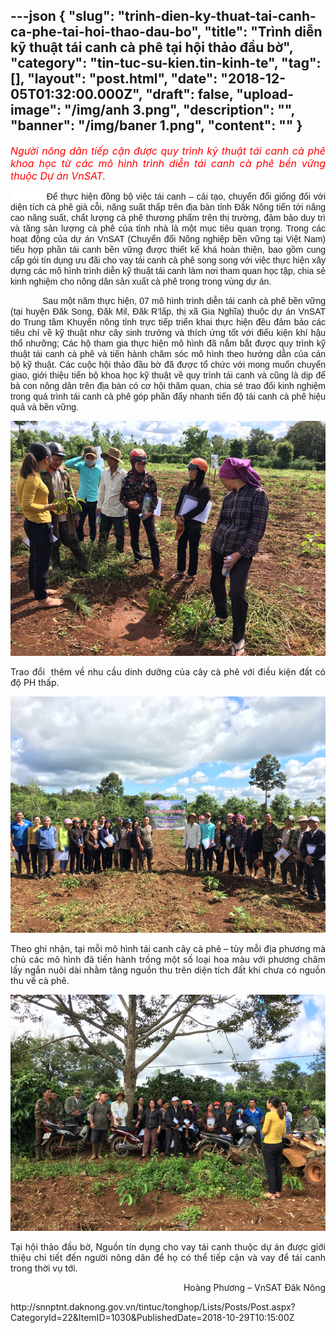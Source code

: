 ---json
{
    "slug": "trinh-dien-ky-thuat-tai-canh-ca-phe-tai-hoi-thao-dau-bo",
    "title": "Trình diễn kỹ thuật tái canh cà phê tại hội thảo đầu bờ",
    "category": "tin-tuc-su-kien.tin-kinh-te",
    "tag": [],
    "layout": "post.html",
    "date": "2018-12-05T01:32:00.000Z",
    "draft": false,
    "upload-image": "/img/anh 3.png",
    "description": "",
    "banner": "/img/baner 1.png",
    "__content__": ""
}
---
<p style="text-align:justify"><em><span style="font-size:12.0pt"><span style="background-color:white"><span style="color:red">Người n&ocirc;ng d&acirc;n tiếp cận được quy tr&igrave;nh kỹ thuật t&aacute;i canh c&agrave; ph&ecirc; khoa học từ c&aacute;c m&ocirc; h&igrave;nh tr&igrave;nh diễn t&aacute;i canh c&agrave; ph&ecirc; bền vững thuộc Dự &aacute;n VnSAT.</span></span></span></em></p>

<p style="text-align:justify"><span style="background-color:white"><span style="font-family:&quot;Arial&quot;,&quot;sans-serif&quot;">&nbsp;&nbsp;&nbsp;&nbsp;&nbsp;&nbsp;&nbsp;&nbsp;&nbsp;&nbsp;&nbsp; Để </span></span><span style="background-color:white"><span style="font-family:&quot;Arial&quot;,&quot;sans-serif&quot;">thực hiện đồng bộ việc t&aacute;i canh</span></span><span style="background-color:white"><span style="font-family:&quot;Arial&quot;,&quot;sans-serif&quot;"> &ndash; cải tạo,</span></span><span style="background-color:white"><span style="font-family:&quot;Arial&quot;,&quot;sans-serif&quot;"> chuyển đổi</span></span><span style="background-color:white"><span style="font-family:&quot;Arial&quot;,&quot;sans-serif&quot;"> giống</span></span><span style="background-color:white"><span style="font-family:&quot;Arial&quot;,&quot;sans-serif&quot;"> đối với diện t&iacute;ch c&agrave; ph&ecirc; gi&agrave; cỗi, năng suất thấp tr&ecirc;n địa b&agrave;n tỉnh Đắk N&ocirc;ng tiến tới n&acirc;ng cao năng suất, chất lượng c&agrave; ph&ecirc; thương phẩm tr&ecirc;n thị trường, đảm bảo duy tr&igrave; v&agrave; tăng sản lượng c&agrave; ph&ecirc; của tỉnh nh&agrave; </span></span><span style="background-color:white"><span style="font-family:&quot;Arial&quot;,&quot;sans-serif&quot;">l&agrave; một mục ti&ecirc;u</span></span> <span style="background-color:white"><span style="font-family:&quot;Arial&quot;,&quot;sans-serif&quot;">quan trọng. Trong c&aacute;c hoạt động của dự &aacute;n VnSAT</span></span><span style="background-color:white"><span style="font-family:&quot;Arial&quot;,&quot;sans-serif&quot;"> (Chuyển đổi N&ocirc;ng nghiệp bền vững tại Việt Nam</span></span><span style="background-color:white"><span style="font-family:&quot;Arial&quot;,&quot;sans-serif&quot;">) tiểu hợp phần t&aacute;i canh bền vững được thiết kế kh&aacute; ho&agrave;n thiện,</span></span><span style="background-color:white"><span style="font-family:&quot;Arial&quot;,&quot;sans-serif&quot;"> bao gồm cung cấp g&oacute;i t&iacute;n dụng ưu đ&atilde;i cho </span></span><span style="background-color:white"><span style="font-family:&quot;Arial&quot;,&quot;sans-serif&quot;">vay </span></span><span style="background-color:white"><span style="font-family:&quot;Arial&quot;,&quot;sans-serif&quot;">t&aacute;i canh c&agrave; ph&ecirc; song song với việc thực hiện x&acirc;y dựng c&aacute;c m&ocirc; h&igrave;nh tr&igrave;nh diễn</span></span><span style="background-color:white"><span style="font-family:&quot;Arial&quot;,&quot;sans-serif&quot;"> kỹ thuật</span></span><span style="background-color:white"><span style="font-family:&quot;Arial&quot;,&quot;sans-serif&quot;"> t&aacute;i canh l&agrave;m nơi tham quan học tập, chia sẻ kinh nghiệm cho n&ocirc;ng d&acirc;n sản xuất c&agrave; ph&ecirc; trong trong v&ugrave;ng dự &aacute;n.</span></span></p>

<p style="text-align:justify"><span style="font-family:&quot;Arial&quot;,&quot;sans-serif&quot;">&nbsp;&nbsp;&nbsp;&nbsp;&nbsp;&nbsp;&nbsp;&nbsp;&nbsp;&nbsp;&nbsp; Sau một năm thực hiện, 07 m&ocirc; h&igrave;nh tr&igrave;nh diễn t&aacute;i canh c&agrave; ph&ecirc; bền vững </span><span style="font-family:&quot;Arial&quot;,&quot;sans-serif&quot;">(tại </span><span style="font-family:&quot;Arial&quot;,&quot;sans-serif&quot;">huyện Đăk Song, Đăk Mil, Đăk R&rsquo;lấp, thị x&atilde; Gia Nghĩa)</span> <span style="font-family:&quot;Arial&quot;,&quot;sans-serif&quot;">thuộc dự &aacute;n VnSAT do Trung t&acirc;m Khuyến n&ocirc;ng tỉnh trực tiếp triển khai thực hiện đều đảm bảo c&aacute;c ti&ecirc;u ch&iacute; về kỹ thuật như c&acirc;y sinh trưởng v&agrave; th&iacute;ch ứng tốt với điểu kiện kh&iacute; hậu thổ nhưỡng; C&aacute;c hộ tham gia thực hiện m&ocirc; h&igrave;nh đ&atilde; nắm bắt được quy tr&igrave;nh kỹ thuật t&aacute;i canh c&agrave; ph&ecirc; v&agrave; tiến h&agrave;nh chăm s&oacute;c m&ocirc; h&igrave;nh theo hướng dẫn của c&aacute;n bộ kỹ thuật. C&aacute;c cuộc hội thảo đầu bờ đ&atilde; được tổ chức với mong muốn chuyển giao, giới thiệu tiến bộ khoa học kỹ thuật về quy tr&igrave;nh t&aacute;i canh v&agrave; cũng l&agrave; dịp để b&agrave; con n&ocirc;ng d&acirc;n tr&ecirc;n địa b&agrave;n c&oacute; cơ hội thăm quan, chia sẻ trao đổi kinh nghiệm trong qu&aacute; tr&igrave;nh t&aacute;i canh c&agrave; ph&ecirc; g&oacute;p phần </span><span style="font-family:&quot;Arial&quot;,&quot;sans-serif&quot;">đẩy nhanh tiến độ t&aacute;i canh </span><span style="font-family:&quot;Arial&quot;,&quot;sans-serif&quot;">c&agrave; ph&ecirc; hiệu quả v&agrave; bền vững.</span></p>

<p style="text-align:justify"><img alt="" src="/img/anh 1.png" /></p>

<p style="text-align:justify">Trao đổi&nbsp; th&ecirc;m về nhu cầu dinh dưỡng của c&acirc;y c&agrave; ph&ecirc; với điều kiện đất c&oacute; độ PH thấp.</p>

<p style="text-align:justify"><img alt="" src="/img/anh 2.png" /></p>

<p style="text-align:justify">Theo ghi nhận, tại mỗi m&ocirc; h&igrave;nh t&aacute;i canh c&acirc;y c&agrave; ph&ecirc; &ndash; t&ugrave;y mỗi địa phương m&agrave; chủ c&aacute;c m&ocirc; h&igrave;nh đ&atilde; tiến h&agrave;nh trồng một số loại hoa m&agrave;u với phương ch&acirc;m lấy ngắn nu&ocirc;i d&agrave;i nhằm tăng nguồn thu tr&ecirc;n diện t&iacute;ch đất khi chưa c&oacute; nguồn thu về c&agrave; ph&ecirc;.</p>

<p style="text-align:justify"><img alt="" src="/img/anh 3.png" /></p>

<p style="text-align:justify">Tại hội thảo đầu bờ, Nguồn t&iacute;n dụng cho vay t&aacute;i canh thuộc dự &aacute;n được giới thiệu chi tiết đến người n&ocirc;ng d&acirc;n để họ c&oacute; thể tiếp cận v&agrave; vay để t&aacute;i canh trong thời vụ tới.</p>

<p style="text-align:right">Ho&agrave;ng Phương &ndash; VnSAT Đăk N&ocirc;ng</p>

<p style="text-align:justify">http://snnptnt.daknong.gov.vn/tintuc/tonghop/Lists/Posts/Post.aspx?CategoryId=22&amp;ItemID=1030&amp;PublishedDate=2018-10-29T10:15:00Z</p>
